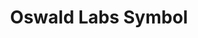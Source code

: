 ---
title: Oswald Labs Symbol
subtype: logos
link: https://upload.wikimedia.org/wikipedia/commons/b/b5/Oswald_Labs_New_Logo.svg
thumbnail: https://upload.wikimedia.org/wikipedia/commons/b/b5/Oswald_Labs_New_Logo.svg
info: Square icon
license: CC BY-SA 4.0, Wikimedia Commons
---